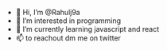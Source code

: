 - 👋 Hi, I’m @Rahulj9a
- 👀 I’m interested in programming
- 🌱 I’m currently learning javascript and react
- 📫 to reachout dm me on twitter 

 
